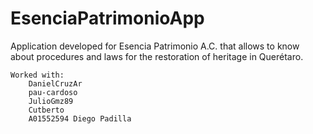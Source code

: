 # EsenciaPatrimonioApp

Application developed for Esencia Patrimonio A.C. that allows to know about procedures and laws for the restoration of heritage in Querétaro.

    Worked with:
        DanielCruzAr
        pau-cardoso
        JulioGmz89
        Cutberto
        A01552594 Diego Padilla 
